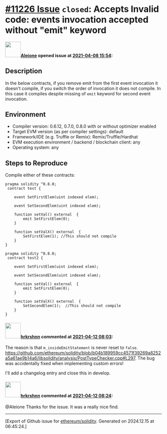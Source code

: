 # [\#11226 Issue](https://github.com/ethereum/solidity/issues/11226) `closed`: Accepts Invalid code: events invocation accepted without "emit" keyword

#### <img src="https://avatars.githubusercontent.com/u/51761861?v=4" width="50">[Aleione](https://github.com/Aleione) opened issue at [2021-04-08 15:54](https://github.com/ethereum/solidity/issues/11226):

<!--## Prerequisites

solc 0.60.8.0

*Delete the above section and the instructions in the sections below before submitting*

-->

## Description


In the below contracts, if you remove emit from the first event invocation it doesn't compile, if you switch the order of invocation it does not compile.
In this case it compiles despite missing of `emit` keyword for second event invocation.

## Environment

- Compiler version: 0.6.12, 0.7.0, 0.8.0 with or without optimizer enabled
- Target EVM version (as per compiler settings): default
- Framework/IDE (e.g. Truffle or Remix): Remix/Truffle/Hardhat
- EVM execution environment / backend / blockchain client: any
- Operating system: any

## Steps to Reproduce

Compile either of these contracts:


```solidity
pragma solidity ^0.8.0;
 contract test {
    
    event SetFirstElem(uint indexed elem);
    
    event SetSecondElem(uint indexed elem);
    
    function setVal() external  {
        emit SetFirstElem(0);
    }

    function setValX() external  {
        SetFirstElem(1); //This should not compile
    }
}
```

```solidity
pragma solidity ^0.8.0;
 contract test2 {
    
    event SetFirstElem(uint indexed elem);
    
    event SetSecondElem(uint indexed elem);
    
    function setVal() external  {
        emit SetFirstElem(0);
    }

    function setValX() external  {
        SetSecondElem(1);  //This should not compile
    }
}
```



#### <img src="https://avatars.githubusercontent.com/u/13174375?u=52d702cb6bec53b561afa293cf9cd53ef7a63924&v=4" width="50">[hrkrshnn](https://github.com/hrkrshnn) commented at [2021-04-12 08:03](https://github.com/ethereum/solidity/issues/11226#issuecomment-817584700):

The reason is that `m_insideEmitStatement` is never reset to `false`. https://github.com/ethereum/solidity/blob/b04b189959cc4571f39269a8252a5a61ae9b14a6/libsolidity/analysis/PostTypeChecker.cpp#L297. The bug was accidentally fixed when implementing custom errors!

I'll add a changelog entry and close this in develop.

#### <img src="https://avatars.githubusercontent.com/u/13174375?u=52d702cb6bec53b561afa293cf9cd53ef7a63924&v=4" width="50">[hrkrshnn](https://github.com/hrkrshnn) commented at [2021-04-12 08:24](https://github.com/ethereum/solidity/issues/11226#issuecomment-817601174):

@Aleione Thanks for the issue. It was a really nice find.


-------------------------------------------------------------------------------



[Export of Github issue for [ethereum/solidity](https://github.com/ethereum/solidity). Generated on 2024.12.15 at 06:45:24.]

